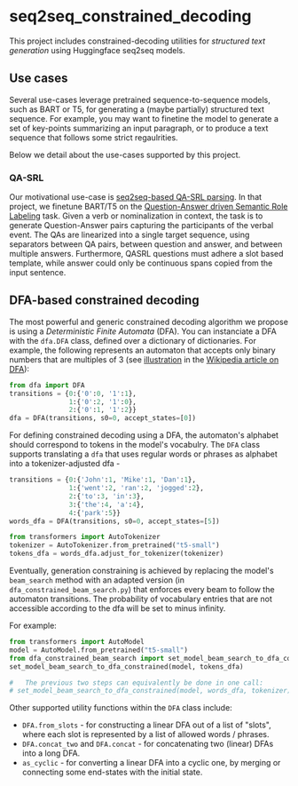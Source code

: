# seq2seq_constrained_decoding

This project includes constrained-decoding utilities for *structured text generation* using Huggingface seq2seq models.

## Use cases

Several use-cases leverage pretrained sequence-to-sequence models, such as BART or T5, 
for generating a (maybe partially) structured text sequence. 
For example, you may want to finetine the model to generate a set of key-points summarizing an input paragraph, or to produce a text sequence that follows some strict regaulrities. 

Below we detail about the use-cases supported by this project. 


### QA-SRL

Our motivational use-case is [seq2seq-based QA-SRL parsing](https://huggingface.co/kleinay/qanom-seq2seq-model-joint). In that project, we finetune BART/T5 on the [Question-Answer driven Semantic Role Labeling](https://qasrl.org/) task. Given a verb or nominalization in context, the task is to generate Question-Answer pairs capturing the participants of the verbal event. The QAs are linearized into a single target sequence, using separators between QA pairs, between question and answer, and between multiple answers. Furthermore, QASRL questions must adhere a slot based template, while answer could only be continuous spans copied from the input sentence.    




## DFA-based constrained decoding

The most powerful and generic constrained decoding algorithm we propose is using a *Deterministic Finite Automata* (DFA).
You can instanciate a DFA with the `dfa.DFA` class, defined over a dictionary of dictionaries. 
For example, the following represents an automaton that accepts only binary numbers that are multiples of 3 (see [illustration](https://en.wikipedia.org/wiki/Deterministic_finite_automaton#/media/File:DFA_example_multiplies_of_3.svg) in the [Wikipedia article on DFA](https://en.wikipedia.org/wiki/Deterministic_finite_automaton)): 
```python
from dfa import DFA
transitions = {0:{'0':0, '1':1},
               1:{'0':2, '1':0},
               2:{'0':1, '1':2}} 
dfa = DFA(transitions, s0=0, accept_states=[0])
```

For defining constrained decoding using a DFA, the automaton's alphabet should correspond to tokens in the model's vocabulry.
The `DFA` class supports translating a `dfa` that uses regular words or phrases as alphabet into a tokenizer-adjusted dfa - 

```python
transitions = {0:{'John':1, 'Mike':1, 'Dan':1},
               1:{'went':2, 'ran':2, 'jogged':2},
               2:{'to':3, 'in':3},
               3:{'the':4, 'a':4},
               4:{'park':5}} 
words_dfa = DFA(transitions, s0=0, accept_states=[5])

from transformers import AutoTokenizer
tokenizer = AutoTokenizer.from_pretrained("t5-small")
tokens_dfa = words_dfa.adjust_for_tokenizer(tokenizer)
```

Eventually, generation constraining is achieved by replacing the model's `beam_search` method with an adapted version (in `dfa_constrained_beam_search.py`) that
enforces every beam to follow the automaton transitions. The probability of vocabulary entries that are not accessible according to the dfa will be set to minus infinity.

For example:

```python
from transformers import AutoModel
model = AutoModel.from_pretrained("t5-small")
from dfa_constrained_beam_search import set_model_beam_search_to_dfa_constrained
set_model_beam_search_to_dfa_constrained(model, tokens_dfa)

#   The previous two steps can equivalently be done in one call:
# set_model_beam_search_to_dfa_constrained(model, words_dfa, tokenizer) 
```

Other supported utility functions within the `DFA` class include:
* `DFA.from_slots` - for constructing a linear DFA out of a list of "slots", where each slot is represented by a list of allowed words / phrases.
* `DFA.concat_two` and `DFA.concat` - for concatenating two (linear) DFAs into a long DFA.
* `as_cyclic` - for converting a linear DFA into a cyclic one, by merging or connecting some end-states with the initial state. 